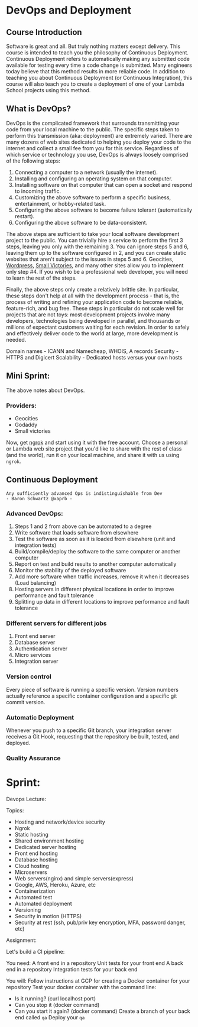 # DevOps and Deployment 
## Course Introduction

Software is great and all. But truly nothing matters except delivery. This course is intended to teach you the philosophy of Continuous Deployment. Continuous Deployment refers to automatically making any submitted code available for testing every time a code change is submitted. Many engineers today believe that this method results in more reliable code. In addition to teaching you about Continuous Deployment (or Continuous Integration), this course will also teach you to create a deployment of one of your Lambda School projects using this method.

## What is DevOps?

DevOps is the complicated framework that surrounds transmitting your code from your local machine to the public. The specific steps taken to perform this transmission (aka: deployment) are extremely varied. There are many dozens of web sites dedicated to helping you deploy your code to the internet and collect a small fee from you for this service. Regardless of which service or technology you use, DevOps is always loosely comprised of the following steps:

1. Connecting a computer to a network (usually the internet).
2. Installing and configuring an operating system on that computer.
3. Installing software on that computer that can open a socket and respond to incoming traffic.
4. Customizing the above software to perform a specific business, entertainment, or hobby-related task.
5. Configuring the above software to become failure tolerant (automatically restart).
6. Configuring the above software to be data-consistent.

The above steps are sufficient to take your local software development project to the public. You can trivially hire a service to perform the first 3 steps, leaving you only with the remaining 3. You can ignore steps 5 and 6, leaving them up to the software configured in 2, and you can create static websites that aren't subject to the issues in steps 5 and 6. Geocities, [Wordpress](https://www.wordpress.com), [Small Victories](https://www.smallvictori.es/), and many other sites allow you to implement only step #4. If you wish to be a professional web developer, you will need to learn the rest of the steps.

Finally, the above steps only create a relatively brittle site. In particular, these steps don't help at all with the development process - that is, the process of writing and refining your application code to become reliable, feature-rich, and bug free. These steps in particular do not scale well for projects that are not toys: most development projects involve many developers, technologies being developed in parallel, and thousands or millions of expectant customers waiting for each revision. In order to safely and effectively deliver code to the world at large, more development is needed.

Domain names - ICANN and Namecheap, WHOIS, A records
Security - HTTPS and Digicert
Scalability - Dedicated hosts versus your own hosts

## Mini Sprint:

The above notes about DevOps.

### Providers:
- Geocities
- Godaddy
- Small victories


Now, get [ngrok](https://ngrok.com/) and start using it with the free account. Choose a personal or Lambda web site project that you'd like to share with the rest of class (and the world), run it on your local machine, and share it with us using `ngrok`.




## Continuous Deployment
    
    Any sufficiently advanced Ops is indistinguishable from Dev
    - Baron Schwartz @xaprb -

### Advanced DevOps:

1. Steps 1 and 2 from above can be automated to a degree
2. Write software that loads software from elsewhere
3. Test the software as soon as it is loaded from elsewhere (unit and integration tests)
4. Build/compile/deploy the software to the same computer or another computer
5. Report on test and build results to another computer automatically
6. Monitor the stability of the deployed software
7. Add more software when traffic increases, remove it when it decreases (Load balancing)
8. Hosting servers in different physical locations in order to improve performance and fault tolerance
9. Splitting up data in different locations to improve performance and fault tolerance

### Different servers for different jobs

1. Front end server
2. Database server
3. Authentication server
4. Micro services
5. Integration server

### Version control

Every piece of software is running a specific version. Version numbers actually reference a specific container configuration and a specific git commit version.

### Automatic Deployment

Whenever you push to a specific Git branch, your integration server receives a Git Hook, requesting that the repository be built, tested, and deployed.

### Quality Assurance

# Sprint:

Devops Lecture:

Topics:

- Hosting and network/device security
- Ngrok
- Static hosting
- Shared environment hosting
- Dedicated server hosting
- Front end hosting
- Database hosting
- Cloud hosting
- Microservers
- Web servers(nginx) and simple servers(express)
- Google, AWS, Heroku, Azure, etc
- Containerization
- Automated test
- Automated deployment
- Versioning
- Security in motion (HTTPS)
- Security at rest (ssh, pub/priv key encryption, MFA, password danger, etc)

Assignment:

Let's build a CI pipeline:

You need:
A front end in a repository
Unit tests for your front end
A back end in a repository
Integration tests for your back end

You will:
Follow instructions at GCP for creating a Docker container for your repository
Test your docker container with the command line:
- Is it running? (curl localhost:port)
- Can you stop it (docker command)
- Can you start it again? (docker command)
Create a branch of your back end called `qa`
Deploy your `qa` 





